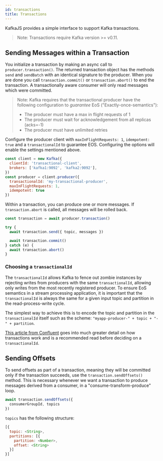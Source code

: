 ```yaml
---
id: transactions
title: Transactions
---
```


KafkaJS provides a simple interface to support Kafka transactions.

> Note: Transactions require Kafka version >= v0.11.

## <a name="transaction-messages"></a> Sending Messages within a Transaction

You initialize a transaction by making an async call to `producer.transaction()`. The returned transaction object has the methods `send` and `sendBatch` with an identical signature to the producer. When you are done you call `transaction.commit()` or `transaction.abort()` to end the transaction. A transactionally aware consumer will only read messages which were committed.

> Note: Kafka requires that the transactional producer have the following configuration to _guarantee_ EoS ("Exactly-once-semantics"):
>
> - The producer must have a max in flight requests of 1
> - The producer must wait for acknowledgement from all replicas (acks=-1)
> - The producer must have unlimited retries

Configure the producer client with `maxInFlightRequests: 1`, `idempotent: true` and a `transactionalId` to guarantee EOS. Configuring the options will enable the settings mentioned above.

```javascript
const client = new Kafka({
  clientId: 'transactional-client',
  brokers: ['kafka1:9092', 'kafka2:9092'],
})
const producer = client.producer({
  transactionalId: 'my-transactional-producer',
  maxInFlightRequests: 1,
  idempotent: true
})
```

Within a transaction, you can produce one or more messages. If `transaction.abort` is called, all messages will be rolled back.

```javascript
const transaction = await producer.transaction()

try {
  await transaction.send({ topic, messages })

  await transaction.commit()
} catch (e) {
  await transaction.abort()
}
```

### Choosing a `transactionalId`

The `transactionalId` allows Kafka to fence out zombie instances by rejecting writes from producers with the same `transactionalId`, allowing only writes from the most recently registered producer. To ensure EoS semantics in a stream processing application, it is important that the `transactionalId` is always the same for a given input topic and partition in the read-process-write cycle.

The simplest way to achieve this is to encode the topic and partition in the `transactionalId` itself such as the scheme: `"myapp-producer-" + topic + "-" + partition`.

[This article from Confluent](https://www.confluent.io/blog/transactions-apache-kafka/) goes into much greater detail on how transactions work and is a recommended read before deciding on a `transactionalId`.

## <a name="offsets"></a> Sending Offsets

To send offsets as part of a transaction, meaning they will be committed only if the transaction succeeds, use the `transaction.sendOffsets()` method. This is necessary whenever we want a transaction to produce messages derived from a consumer, in a "consume-transform-produce" loop.

```javascript
await transaction.sendOffsets({
  consumerGroupId, topics
})
```

`topics` has the following structure:

```javascript
[{
  topic: <String>,
  partitions: [{
    partition: <Number>,
    offset: <String>
  }]
}]
```
